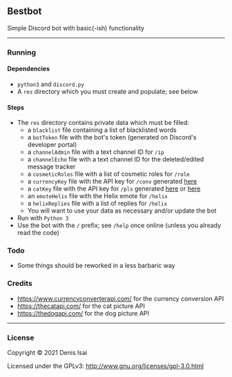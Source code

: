 ## Bestbot
Simple Discord bot with basic(-ish) functionality

---
### Running
#### Dependencies
* `python3` and `discord.py`
* A `res` directory which you must create and populate; see below
#### Steps
* The `res` directory contains private data which must be filled:
    * a `blacklist` file containing a list of blacklisted words
    * a `botToken` file with the bot's token (generated on Discord's developer portal)
    * a `channelAdmin` file with a text channel ID for `/ip`
    * a `channelEcho` file with a text channel ID for the deleted/edited message tracker
    * a `cosmeticRoles` file with a list of cosmetic roles for `/role`
    * a `currencyKey` file with the API key for `/conv` generated [here](https://www.currencyconverterapi.com/)
    * a `catKey` file with the API key for `/pls` generated [here](https://thecatapi.com/) or [here](https://thedogapi.com/)
    * an `emoteHelix` file with the Helix emote for `/helix`
    * a `helixReplies` file with a list of replies for `/helix`
    * You will want to use your data as necessary and/or update the bot
* Run with `Python 3`
* Use the bot with the `/` prefix; see `/help` once online (unless you already read the code)

### Todo
* Some things should be reworked in a less barbaric way

### Credits
* https://www.currencyconverterapi.com/ for the currency conversion API
* https://thecatapi.com/ for the cat picture API
* https://thedogapi.com/ for the dog picture API

---
### License
Copyright © 2021 Denis Isai

Licensed under the GPLv3: http://www.gnu.org/licenses/gpl-3.0.html
